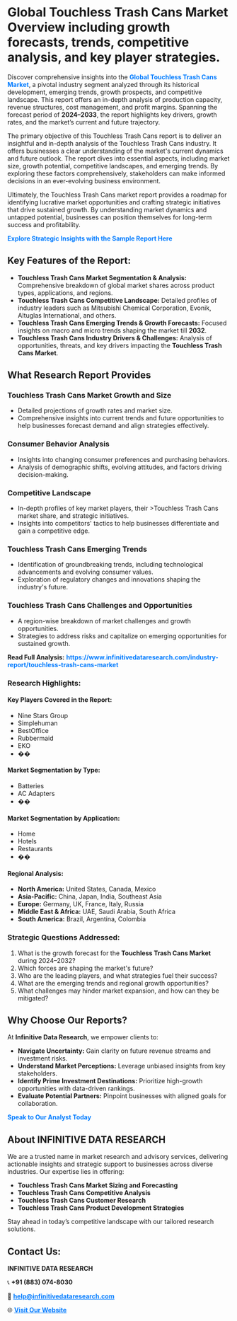 <h1>Global Touchless Trash Cans Market Overview including growth forecasts, trends, competitive analysis, and key player strategies.</h1>
<p>
Discover comprehensive insights into the 
<a href="https://www.infinitivedataresearch.com/industry-report/touchless-trash-cans-market" rel="dofollow" style="color: #007BFF; text-decoration: none;"><strong>Global Touchless Trash Cans Market</strong></a>, a pivotal industry segment analyzed through its historical development, emerging trends, growth prospects, and competitive landscape. This report offers an in-depth analysis of production capacity, revenue structures, cost management, and profit margins. Spanning the forecast period of <strong>2024–2033</strong>, the report highlights key drivers, growth rates, and the market’s current and future trajectory.
</p>
<p>
The primary objective of this Touchless Trash Cans report is to deliver an insightful and in-depth analysis of the Touchless Trash Cans industry. It offers businesses a clear understanding of the market's current dynamics and future outlook. The report dives into essential aspects, including market size, growth potential, competitive landscapes, and emerging trends. By exploring these factors comprehensively, stakeholders can make informed decisions in an ever-evolving business environment.
</p>
<p>
Ultimately, the Touchless Trash Cans market report provides a roadmap for identifying lucrative market opportunities and crafting strategic initiatives that drive sustained growth. By understanding market dynamics and untapped potential, businesses can position themselves for long-term success and profitability.
</p>
<p>
<a href="https://www.infinitivedataresearch.com/request-sample/reportId=109751" style="color: #007BFF; text-decoration: none;"><strong>Explore Strategic Insights with the Sample Report Here</strong></a>
</p>

<h2>Key Features of the Report:</h2>
<ul>
<li><strong>Touchless Trash Cans Market Segmentation & Analysis:</strong> Comprehensive breakdown of global market shares across product types, applications, and regions.</li>
<li><strong>Touchless Trash Cans Competitive Landscape:</strong> Detailed profiles of industry leaders such as Mitsubishi Chemical Corporation, Evonik, Altuglas International, and others.</li>
<li><strong>Touchless Trash Cans Emerging Trends & Growth Forecasts:</strong> Focused insights on macro and micro trends shaping the market till <strong>2032</strong>.</li>
<li><strong>Touchless Trash Cans Industry Drivers & Challenges:</strong> Analysis of opportunities, threats, and key drivers impacting the <strong>Touchless Trash Cans Market</strong>.</li>
</ul>

<h2>What Research Report Provides</h2>
<h3>Touchless Trash Cans Market Growth and Size</h3>
<ul>
<li>Detailed projections of growth rates and market size.</li>
<li>Comprehensive insights into current trends and future opportunities to help businesses forecast demand and align strategies effectively.</li>
</ul>

<h3>Consumer Behavior Analysis</h3>
<ul>
<li>Insights into changing consumer preferences and purchasing behaviors.</li>
<li>Analysis of demographic shifts, evolving attitudes, and factors driving decision-making.</li>
</ul>

<h3>Competitive Landscape</h3>
<ul>
<li>In-depth profiles of key market players, their >Touchless Trash Cans market share, and strategic initiatives.</li>
<li>Insights into competitors' tactics to help businesses differentiate and gain a competitive edge.</li>
</ul>

<h3>Touchless Trash Cans Emerging Trends</h3>
<ul>
<li>Identification of groundbreaking trends, including technological advancements and evolving consumer values.</li>
<li>Exploration of regulatory changes and innovations shaping the industry's future.</li>
</ul>

<h3>Touchless Trash Cans Challenges and Opportunities</h3>
<ul>
<li>A region-wise breakdown of market challenges and growth opportunities.</li>
<li>Strategies to address risks and capitalize on emerging opportunities for sustained growth.</li>
</ul>
<p><strong>Read Full Analysis:</strong> <a href="https://www.infinitivedataresearch.com/industry-report/touchless-trash-cans-market" rel="dofollow" style="color: #007BFF; text-decoration: none;"><strong>https://www.infinitivedataresearch.com/industry-report/touchless-trash-cans-market</strong></a></p>
<h3>Research Highlights:</h3>
<h4>Key Players Covered in the Report:</h4>
<ul><li>Nine Stars Group</li><li>Simplehuman</li><li>BestOffice</li><li>Rubbermaid</li><li>EKO</li><li>��</li></ul>
<h4>Market Segmentation by Type:</h4>
<ul><li>Batteries</li><li>AC Adapters</li><li>��</li></ul>
<h4>Market Segmentation by Application:</h4>
<ul><li>Home</li><li>Hotels</li><li>Restaurants</li><li>��</li></ul>

<h4>Regional Analysis:</h4>
<ul>
<li><strong>North America:</strong> United States, Canada, Mexico</li>
<li><strong>Asia-Pacific:</strong> China, Japan, India, Southeast Asia</li>
<li><strong>Europe:</strong> Germany, UK, France, Italy, Russia</li>
<li><strong>Middle East & Africa:</strong> UAE, Saudi Arabia, South Africa</li>
<li><strong>South America:</strong> Brazil, Argentina, Colombia</li>
</ul>

<h3>Strategic Questions Addressed:</h3>
<ol>
<li>What is the growth forecast for the <strong>Touchless Trash Cans Market</strong> during 2024–2032?</li>
<li>Which forces are shaping the market's future?</li>
<li>Who are the leading players, and what strategies fuel their success?</li>
<li>What are the emerging trends and regional growth opportunities?</li>
<li>What challenges may hinder market expansion, and how can they be mitigated?</li>
</ol>

<h2>Why Choose Our Reports?</h2>
<p>At <strong>Infinitive Data Research</strong>, we empower clients to:</p>
<ul>
<li><strong>Navigate Uncertainty:</strong> Gain clarity on future revenue streams and investment risks.</li>
<li><strong>Understand Market Perceptions:</strong> Leverage unbiased insights from key stakeholders.</li>
<li><strong>Identify Prime Investment Destinations:</strong> Prioritize high-growth opportunities with data-driven rankings.</li>
<li><strong>Evaluate Potential Partners:</strong> Pinpoint businesses with aligned goals for collaboration.</li>
</ul>
<p><a href="https://www.infinitivedataresearch.com/industry-report/touchless-trash-cans-market" rel="dofollow" style="color: #007BFF; text-decoration: none;"><strong>Speak to Our Analyst Today</strong></a></p>

<h2>About INFINITIVE DATA RESEARCH</h2>
<p>We are a trusted name in market research and advisory services, delivering actionable insights and strategic support to businesses across diverse industries. Our expertise lies in offering:</p>
<ul>
<li><strong>Touchless Trash Cans Market Sizing and Forecasting</strong></li>
<li><strong>Touchless Trash Cans Competitive Analysis</strong></li>
<li><strong>Touchless Trash Cans Customer Research</strong></li>
<li><strong>Touchless Trash Cans Product Development Strategies</strong></li>
</ul>
<p>Stay ahead in today’s competitive landscape with our tailored research solutions.</p>

<h2>Contact Us:</h2>
<p><strong>INFINITIVE DATA RESEARCH</strong></p>
<p>📞 <strong>+91 (883) 074-8030</strong></p>
<p>📧 <strong><a href="mailto:help@infinitivedataresearch.com" style="color: #007BFF;">help@infinitivedataresearch.com</a></strong></p>
<p>🌐 <strong><a href="https://www.infinitivedataresearch.com" rel="dofollow" style="color: #007BFF;">Visit Our Website</a></strong></p>